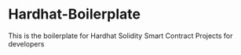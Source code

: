 # Hardhat-Boilerplate
This is the boilerplate for Hardhat Solidity Smart Contract Projects for developers
